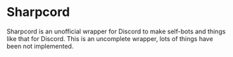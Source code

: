 # Sharpcord

Sharpcord is an unofficial wrapper for Discord to make self-bots and things like that for Discord.
This is an uncomplete wrapper, lots of things have been not implemented.
